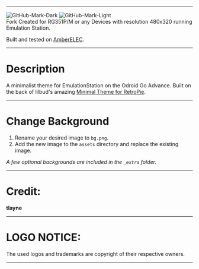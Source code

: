 
---

![GitHub-Mark-Dark](https://camo.githubusercontent.com/9d21b94911995ca5ed907fd1688dae360411a1d792a6f4047962041ca12b0b02/68747470733a2f2f616d626572656c65632e6f72672f696d616765732f7472616e73706172656e745f616d6265725f656c65635f686f72697a2e7376672367682d6461726b2d6d6f64652d6f6e6c79#gh-dark-mode-only)
![GitHub-Mark-Light](https://camo.githubusercontent.com/1ecfd366cc8fc1bf3dab7a1f685280e2f88f0f43946a9ca784a044ef883fe375/68747470733a2f2f616d626572656c65632e6f72672f696d616765732f7472616e73706172656e745f626c61636b5f616d6265725f656c65635f686f72697a2e7376672367682d6c696768742d6d6f64652d6f6e6c79#gh-light-mode-only)
<br />Fork Created for RG351P/M or any Devices with resolution 480x320 running Emulation Station.<p>
  
Built and tested on [AmberELEC](https://AmberELEC.org). 

---

# Description

A minimalist theme for EmulationStation on the Odroid Go Advance. Built on the back of lilbud's amazing [Minimal Theme for RetroPie](https://github.com/lilbud/es-theme-minimal).
  
---

# Change Background

1. Rename your desired image to `bg.png`.
2. Add the new image to the `assets` directory and replace the existing image.

*A few optional backgrounds are included in the `_extra` folder.*

---
# Credit:
  
  **tlayne**
  
---

# LOGO NOTICE:

The used logos and trademarks are copyright of their respective owners.

---

